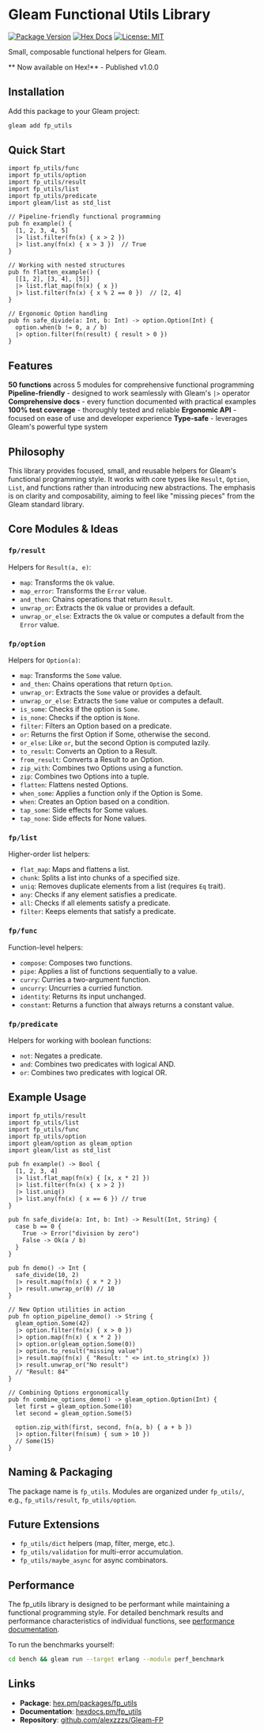 # Gleam Functional Utils Library

[![Package Version](https://img.shields.io/hexpm/v/fp_utils)](https://hex.pm/packages/fp_utils)
[![Hex Docs](https://img.shields.io/badge/hex-docs-ffaff3)](https://hexdocs.pm/fp_utils/)
[![License: MIT](https://img.shields.io/badge/License-MIT-yellow.svg)](https://opensource.org/licenses/MIT)

Small, composable functional helpers for Gleam.

** Now available on Hex!** - Published v1.0.0

## Installation

Add this package to your Gleam project:

```sh
gleam add fp_utils
```

## Quick Start

```gleam
import fp_utils/func
import fp_utils/option
import fp_utils/result
import fp_utils/list
import fp_utils/predicate
import gleam/list as std_list

// Pipeline-friendly functional programming
pub fn example() {
  [1, 2, 3, 4, 5]
  |> list.filter(fn(x) { x > 2 })
  |> list.any(fn(x) { x > 3 })  // True
}

// Working with nested structures
pub fn flatten_example() {
  [[1, 2], [3, 4], [5]]
  |> list.flat_map(fn(x) { x })
  |> list.filter(fn(x) { x % 2 == 0 })  // [2, 4]
}

// Ergonomic Option handling
pub fn safe_divide(a: Int, b: Int) -> option.Option(Int) {
  option.when(b != 0, a / b)
  |> option.filter(fn(result) { result > 0 })
}
```

## Features

 **50 functions** across 5 modules for comprehensive functional programming
 **Pipeline-friendly** - designed to work seamlessly with Gleam's `|>` operator
 **Comprehensive docs** - every function documented with practical examples
 **100% test coverage** - thoroughly tested and reliable
 **Ergonomic API** - focused on ease of use and developer experience
 **Type-safe** - leverages Gleam's powerful type system

## Philosophy

This library provides focused, small, and reusable helpers for Gleam's functional programming style. It works with core types like `Result`, `Option`, `List`, and functions rather than introducing new abstractions. The emphasis is on clarity and composability, aiming to feel like "missing pieces" from the Gleam standard library.

## Core Modules & Ideas

### `fp/result`
Helpers for `Result(a, e)`:
- `map`: Transforms the `Ok` value.
- `map_error`: Transforms the `Error` value.
- `and_then`: Chains operations that return `Result`.
- `unwrap_or`: Extracts the `Ok` value or provides a default.
- `unwrap_or_else`: Extracts the `Ok` value or computes a default from the `Error` value.

### `fp/option`
Helpers for `Option(a)`:
- `map`: Transforms the `Some` value.
- `and_then`: Chains operations that return `Option`.
- `unwrap_or`: Extracts the `Some` value or provides a default.
- `unwrap_or_else`: Extracts the `Some` value or computes a default.
- `is_some`: Checks if the option is `Some`.
- `is_none`: Checks if the option is `None`.
- `filter`: Filters an Option based on a predicate.
- `or`: Returns the first Option if Some, otherwise the second.
- `or_else`: Like `or`, but the second Option is computed lazily.
- `to_result`: Converts an Option to a Result.
- `from_result`: Converts a Result to an Option.
- `zip_with`: Combines two Options using a function.
- `zip`: Combines two Options into a tuple.
- `flatten`: Flattens nested Options.
- `when_some`: Applies a function only if the Option is Some.
- `when`: Creates an Option based on a condition.
- `tap_some`: Side effects for Some values.
- `tap_none`: Side effects for None values.

### `fp/list`
Higher-order list helpers:
- `flat_map`: Maps and flattens a list.
- `chunk`: Splits a list into chunks of a specified size.
- `uniq`: Removes duplicate elements from a list (requires `Eq` trait).
- `any`: Checks if any element satisfies a predicate.
- `all`: Checks if all elements satisfy a predicate.
- `filter`: Keeps elements that satisfy a predicate.

### `fp/func`
Function-level helpers:
- `compose`: Composes two functions.
- `pipe`: Applies a list of functions sequentially to a value.
- `curry`: Curries a two-argument function.
- `uncurry`: Uncurries a curried function.
- `identity`: Returns its input unchanged.
- `constant`: Returns a function that always returns a constant value.

### `fp/predicate`
Helpers for working with boolean functions:
- `not`: Negates a predicate.
- `and`: Combines two predicates with logical AND.
- `or`: Combines two predicates with logical OR.

## Example Usage

```gleam
import fp_utils/result
import fp_utils/list
import fp_utils/func
import fp_utils/option
import gleam/option as gleam_option
import gleam/list as std_list

pub fn example() -> Bool {
  [1, 2, 3, 4]
  |> list.flat_map(fn(x) { [x, x * 2] })
  |> list.filter(fn(x) { x > 2 })
  |> list.uniq()
  |> list.any(fn(x) { x == 6 }) // true
}

pub fn safe_divide(a: Int, b: Int) -> Result(Int, String) {
  case b == 0 {
    True -> Error("division by zero")
    False -> Ok(a / b)
  }
}

pub fn demo() -> Int {
  safe_divide(10, 2)
  |> result.map(fn(x) { x * 2 })
  |> result.unwrap_or(0) // 10
}

// New Option utilities in action
pub fn option_pipeline_demo() -> String {
  gleam_option.Some(42)
  |> option.filter(fn(x) { x > 0 })
  |> option.map(fn(x) { x * 2 })
  |> option.or(gleam_option.Some(0))
  |> option.to_result("missing value")
  |> result.map(fn(x) { "Result: " <> int.to_string(x) })
  |> result.unwrap_or("No result")
  // "Result: 84"
}

// Combining Options ergonomically
pub fn combine_options_demo() -> gleam_option.Option(Int) {
  let first = gleam_option.Some(10)
  let second = gleam_option.Some(5)

  option.zip_with(first, second, fn(a, b) { a + b })
  |> option.filter(fn(sum) { sum > 10 })
  // Some(15)
}
```

## Naming & Packaging

The package name is `fp_utils`.
Modules are organized under `fp_utils/`, e.g., `fp_utils/result`, `fp_utils/option`.

## Future Extensions

- `fp_utils/dict` helpers (map, filter, merge, etc.).
- `fp_utils/validation` for multi-error accumulation.
- `fp_utils/maybe_async` for async combinators.

## Performance

The fp_utils library is designed to be performant while maintaining a functional programming style. For detailed benchmark results and performance characteristics of individual functions, see [performance documentation](performance.md).

To run the benchmarks yourself:

```bash
cd bench && gleam run --target erlang --module perf_benchmark
```

## Links

- **Package**: [hex.pm/packages/fp_utils](https://hex.pm/packages/fp_utils)
- **Documentation**: [hexdocs.pm/fp_utils](https://hexdocs.pm/fp_utils/)
- **Repository**: [github.com/alexzzzs/Gleam-FP](https://github.com/alexzzzs/Gleam-FP)